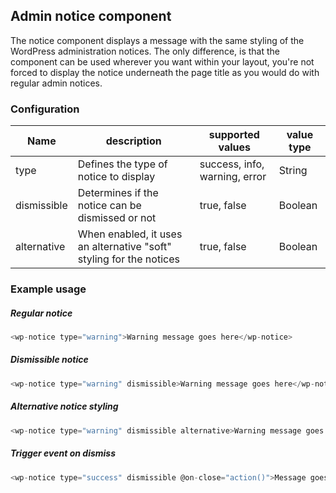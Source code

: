 ## Admin notice component

The notice component displays a message with the same styling of the WordPress administration notices. The only difference, is that the component can be used wherever you want within your layout, you're not forced to display the notice underneath the page title as you would do with regular admin notices.

### Configuration

| Name        	| description                                                         	| supported values              	| value type 	|
|-------------	|---------------------------------------------------------------------	|-------------------------------	|------------	|
| type        	| Defines the type of notice to display                               	| success, info, warning, error 	| String     	|
| dismissible 	| Determines if the notice can be dismissed or not                    	| true, false                   	| Boolean    	|
| alternative 	| When enabled, it uses an alternative "soft" styling for the notices 	| true, false                   	| Boolean    	|

### Example usage

##### Regular notice

```js
<wp-notice type="warning">Warning message goes here</wp-notice>
```

##### Dismissible notice

```js
<wp-notice type="warning" dismissible>Warning message goes here</wp-notice>
```

##### Alternative notice styling

```js
<wp-notice type="warning" dismissible alternative>Warning message goes here</wp-notice>
```

##### Trigger event on dismiss

```js
<wp-notice type="success" dismissible @on-close="action()">Message goes here</wp-notice>
```
